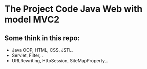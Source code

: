 # The Project Code Java Web with model MVC2

## Some think in this repo:

* Java OOP, HTML, CSS, JSTL.
* Servlet, Filter,..
* URLRewriting, HttpSession, SiteMapProperty,.. 